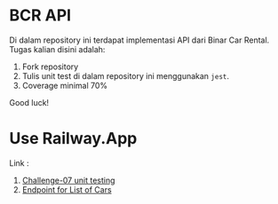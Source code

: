 # BCR API

Di dalam repository ini terdapat implementasi API dari Binar Car Rental.
Tugas kalian disini adalah:
1. Fork repository
2. Tulis unit test di dalam repository ini menggunakan `jest`.
3. Coverage minimal 70%

Good luck!

# Use Railway.App

Link :
1. [Challenge-07 unit testing](https://challenge-07-unit-test-production.up.railway.app/)
2. [Endpoint for List of Cars](https://challenge-07-unit-test-production.up.railway.app/v1/cars)

